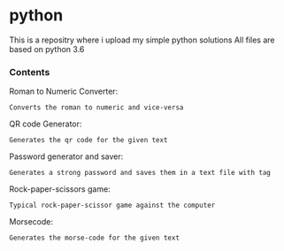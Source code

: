 # python
This is a repositry where i upload my simple python solutions
All files are  based on python 3.6
### Contents
  Roman to Numeric Converter:
  
    Converts the roman to numeric and vice-versa
  QR code Generator:
  
    Generates the qr code for the given text
  Password generator and saver:
  
    Generates a strong password and saves them in a text file with tag
  Rock-paper-scissors game:
  
    Typical rock-paper-scissor game against the computer
  Morsecode:
  
    Generates the morse-code for the given text
       
